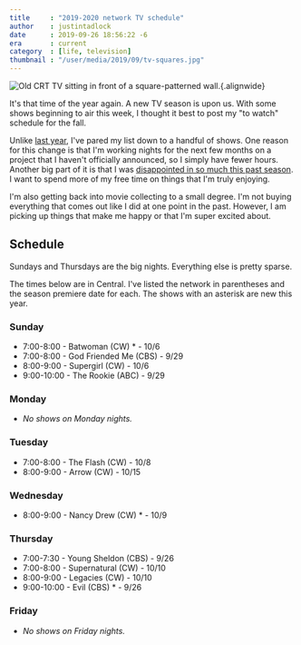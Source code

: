 ```yaml
---
title     : "2019-2020 network TV schedule"
author    : justintadlock
date      : 2019-09-26 18:56:22 -6
era       : current
category  : [life, television]
thumbnail : "/user/media/2019/09/tv-squares.jpg"
---
```


![Old CRT TV sitting in front of a square-patterned wall.](http://justintadlock.com/user/media/2019/09/tv-squares.jpg){.alignwide}

It's that time of the year again. A new TV season is upon us. With some shows beginning to air this week, I thought it best to post my "to watch" schedule for the fall.

Unlike [last year](http://justintadlock.com/archives/2018/09/24/2018-2019-network-tv-schedule), I've pared my list down to a handful of shows.  One reason for this change is that I'm working nights for the next few months on a project that I haven't officially announced, so I simply have fewer hours.  Another big part of it is that I was [disappointed in so much this past season](http://justintadlock.com/archives/2019/06/30/2018-2019-network-tv-review).  I want to spend more of my free time on things that I'm truly enjoying.

I'm also getting back into movie collecting to a small degree.  I'm not buying everything that comes out like I did at one point in the past.  However, I am picking up things that make me happy or that I'm super excited about.

## Schedule

Sundays and Thursdays are the big nights. Everything else is pretty sparse.

The times below are in Central. I've listed the network in parentheses and the season premiere date for each. The shows with an asterisk are new this year.

### Sunday

* 7:00-8:00  - Batwoman (CW) *       - 10/6
* 7:00-8:00  - God Friended Me (CBS) - 9/29
* 8:00-9:00  - Supergirl (CW)        - 10/6
* 9:00-10:00 - The Rookie (ABC)      - 9/29

### Monday

* _No shows on Monday nights._

### Tuesday

* 7:00-8:00  - The Flash (CW) - 10/8
* 8:00-9:00  - Arrow (CW)     - 10/15

### Wednesday

* 8:00-9:00 - Nancy Drew (CW) * - 10/9

### Thursday

* 7:00-7:30  - Young Sheldon (CBS) - 9/26
* 7:00-8:00  - Supernatural (CW)   - 10/10
* 8:00-9:00  - Legacies (CW)       - 10/10
* 9:00-10:00 - Evil (CBS) *        - 9/26

### Friday

* _No shows on Friday nights._
